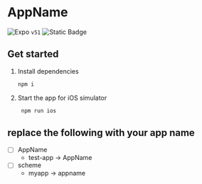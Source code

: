 # AppName

![Expo](https://img.shields.io/badge/expo-1C1E24?style=for-the-badge&logo=expo&logoColor=#D04A37) `v51`
![Static Badge](https://img.shields.io/badge/ui-gg?style=flat&label=react-native-elements&labelColor=blue&color=white)

## Get started

1. Install dependencies

   ```bash
   npm i
   ```

2. Start the app for iOS simulator

   ```bash
    npm run ios
   ```


## replace the following with your app name

- [ ] AppName
   - test-app -> AppName
- [ ] scheme
   - myapp -> appname